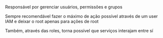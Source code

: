 
Responsável por gerenciar usuários, permissões e grupos

Sempre recomendável fazer o máximo de ação possível através de um user IAM e deixar o root apenas para ações de root

Também, através das roles, torna possível que serviços interajam entre sí
